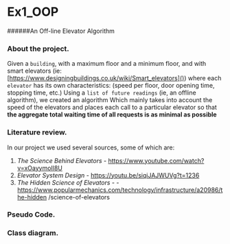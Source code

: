 # Ex1_OOP
######An Off-line Elevator Algorithm

### About the project.
Given a `building`, with a maximum floor and a minimum floor, and with smart elevators (ie: [https://www.designingbuildings.co.uk/wiki/Smart_elevators]())
where each `elevator` has its own characteristics: (speed per floor, door opening time, stopping time, etc.)
Using a `list of future readings` (ie, an offline algorithm),
we created an algorithm Which mainly takes into account the speed of the elevators
and places each call to a particular elevator so that **the aggregate total waiting time
of all requests is as minimal as possible**

### Literature review.

In our project we used several sources, some of which are:
1. _The Science Behind Elevators -_ https://www.youtube.com/watch?v=xOayymoIl8U
2. _Elevator System Design -_ https://youtu.be/siqiJAJWUVg?t=1236
3. _The Hidden Science of Elevators -_ -https://www.popularmechanics.com/technology/infrastructure/a20986/the-hidden
/science-of-elevators

### Pseudo Code.

### Class diagram.